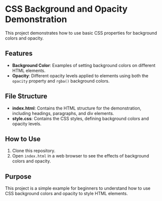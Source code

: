 # CSS Background and Opacity Demonstration

This project demonstrates how to use basic CSS properties for background colors and opacity.

## Features

- **Background Color**: Examples of setting background colors on different HTML elements.
- **Opacity**: Different opacity levels applied to elements using both the `opacity` property and `rgba()` background colors.

## File Structure

- **index.html**: Contains the HTML structure for the demonstration, including headings, paragraphs, and div elements.
- **style.css**: Contains the CSS styles, defining background colors and opacity levels.

## How to Use

1. Clone this repository.
2. Open `index.html` in a web browser to see the effects of background colors and opacity.

## Purpose

This project is a simple example for beginners to understand how to use CSS background colors and opacity to style HTML elements.
